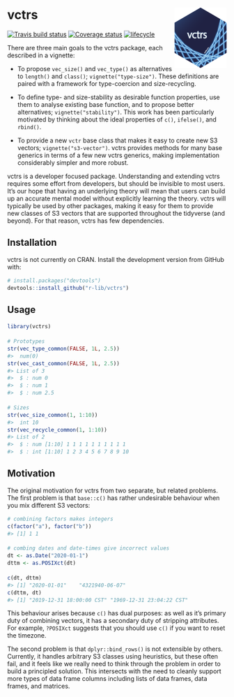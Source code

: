 
<!-- README.md is generated from README.Rmd. Please edit that file -->

# vctrs <img src="man/figures/logo.png" align="right" width=120 height=139 alt="" />

[![Travis build
status](https://travis-ci.org/r-lib/vctrs.svg?branch=master)](https://travis-ci.org/r-lib/vctrs)
[![Coverage
status](https://codecov.io/gh/r-lib/vctrs/branch/master/graph/badge.svg)](https://codecov.io/github/r-lib/vctrs?branch=master)
[![lifecycle](https://img.shields.io/badge/lifecycle-experimental-orange.svg)](https://www.tidyverse.org/lifecycle/#experimental)

There are three main goals to the vctrs package, each described in a
vignette:

  - To propose `vec_size()` and `vec_type()` as alternatives to
    `length()` and `class()`; `vignette("type-size")`. These definitions
    are paired with a framework for type-coercion and size-recycling.

  - To define type- and size-stability as desirable function properties,
    use them to analyse existing base function, and to propose better
    alternatives; `vignette("stability")`. This work has been
    particularly motivated by thinking about the ideal properties of
    `c()`, `ifelse()`, and `rbind()`.

  - To provide a new `vctr` base class that makes it easy to create new
    S3 vectors; `vignette("s3-vector")`. vctrs provides methods for many
    base generics in terms of a few new vctrs generics, making
    implementation considerably simpler and more robust.

vctrs is a developer focused package. Understanding and extending vctrs
requires some effort from developers, but should be invisible to most
users. It’s our hope that having an underlying theory will mean that
users can build up an accurate mental model without explicitly learning
the theory. vctrs will typically be used by other packages, making it
easy for them to provide new classes of S3 vectors that are supported
throughout the tidyverse (and beyond). For that reason, vctrs has few
dependencies.

## Installation

vctrs is not currently on CRAN. Install the development version from
GitHub with:

``` r
# install.packages("devtools")
devtools::install_github("r-lib/vctrs")
```

## Usage

``` r
library(vctrs)

# Prototypes
str(vec_type_common(FALSE, 1L, 2.5))
#>  num(0)
str(vec_cast_common(FALSE, 1L, 2.5))
#> List of 3
#>  $ : num 0
#>  $ : num 1
#>  $ : num 2.5

# Sizes
str(vec_size_common(1, 1:10))
#>  int 10
str(vec_recycle_common(1, 1:10))
#> List of 2
#>  $ : num [1:10] 1 1 1 1 1 1 1 1 1 1
#>  $ : int [1:10] 1 2 3 4 5 6 7 8 9 10
```

## Motivation

The original motivation for vctrs from two separate, but related
problems. The first problem is that `base::c()` has rather undesirable
behaviour when you mix different S3 vectors:

``` r
# combining factors makes integers
c(factor("a"), factor("b"))
#> [1] 1 1

# combing dates and date-times give incorrect values
dt <- as.Date("2020-01-1")
dttm <- as.POSIXct(dt)

c(dt, dttm)
#> [1] "2020-01-01"    "4321940-06-07"
c(dttm, dt)
#> [1] "2019-12-31 18:00:00 CST" "1969-12-31 23:04:22 CST"
```

This behaviour arises because `c()` has dual purposes: as well as it’s
primary duty of combining vectors, it has a secondary duty of stripping
attributes. For example, `?POSIXct` suggests that you should use `c()`
if you want to reset the timezone.

The second problem is that `dplyr::bind_rows()` is not extensible by
others. Currently, it handles arbitrary S3 classes using heuristics, but
these often fail, and it feels like we really need to think through the
problem in order to build a principled solution. This intersects with
the need to cleanly support more types of data frame columns including
lists of data frames, data frames, and matrices.
